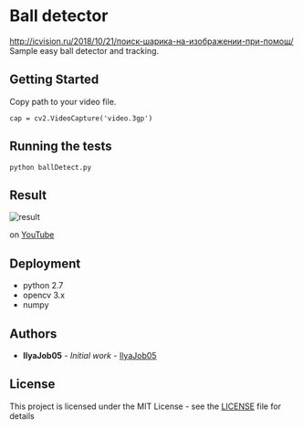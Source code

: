 # Ball detector
http://icvision.ru/2018/10/21/поиск-шарика-на-изображении-при-помощ/
Sample easy ball detector and tracking.

## Getting Started

Copy path to your video file.
```
cap = cv2.VideoCapture('video.3gp')
```

## Running the tests
```
python ballDetect.py
```

## Result

![result](https://i.ytimg.com/vi/4ASTeja1UXI/maxresdefault.jpg)

on [YouTube](https://youtu.be/4ASTeja1UXI)

## Deployment
* python 2.7
* opencv 3.x
* numpy

## Authors
* **IlyaJob05** - *Initial work* - [IlyaJob05](https://github.com/ilyajob05)

## License
This project is licensed under the MIT License - see the [LICENSE](LICENSE) file for details
